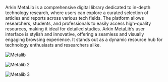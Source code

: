 Arkin MetaLib is a comprehensive digital library dedicated to in-depth technology research, where users can explore a curated selection of articles and reports across various tech fields. The platform allows researchers, students, and professionals to easily access high-quality resources, making it ideal for detailed studies. Arkin MetaLib’s user interface is stylish and innovative, offering a seamless and visually engaging browsing experience. 
It stands out as a dynamic resource hub for technology enthusiasts and researchers alike.

![Metalib](https://github.com/user-attachments/assets/16339598-13d6-4f39-a203-00ba52ba26de)

![Metalib 2](https://github.com/user-attachments/assets/fe326b96-ba01-4ebb-9a66-81f749e8b9c9)

![Metalib 3](https://github.com/user-attachments/assets/4b7d7377-1b19-4902-98a6-77e2b52ea450)
